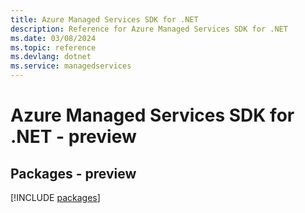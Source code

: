 ```yaml
---
title: Azure Managed Services SDK for .NET
description: Reference for Azure Managed Services SDK for .NET
ms.date: 03/08/2024
ms.topic: reference
ms.devlang: dotnet
ms.service: managedservices
---
```

# Azure Managed Services SDK for .NET - preview
## Packages - preview
[!INCLUDE [packages](managed-services-index.md)]